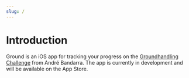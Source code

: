 ```yaml
---
slug: /
---
```


# Introduction

Ground is an iOS app for tracking your progress on
the [Groundhandling Challenge] from André Bandarra. The app is
currently in development and will be available on the App Store.


[Groundhandling Challenge]: https://andrebandarra.com/ghc

